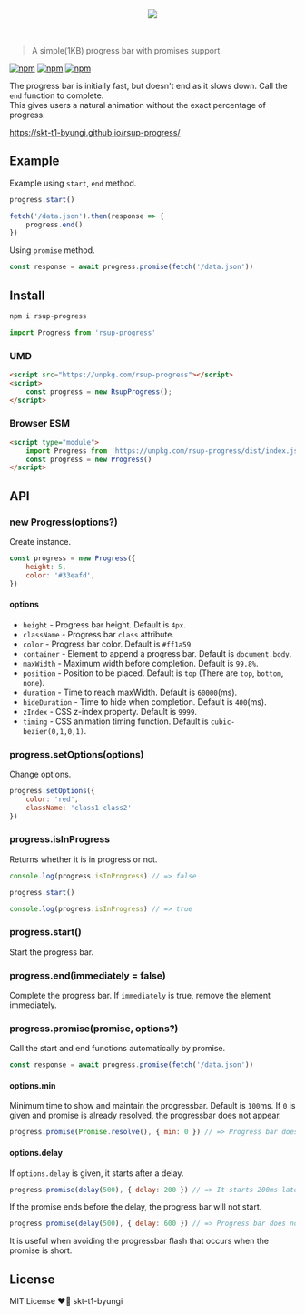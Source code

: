 <div align="center">
    <img src="./logo.png">
</div>
<br><br>

> A simple(1KB) progress bar with promises support

[![npm](https://flat.badgen.net/npm/v/rsup-progress)](https://www.npmjs.com/package/rsup-progress)
[![npm](https://flat.badgen.net/bundlephobia/minzip/rsup-progress)](https://bundlephobia.com/result?p=rsup-progress)
[![npm](https://flat.badgen.net/npm/license/rsup-progress)](https://github.com/skt-t1-byungi/rsup-progress/blob/master/LICENSE)

The progress bar is initially fast, but doesn't end as it slows down.
Call the `end` function to complete. <br>
This gives users a natural animation without the exact percentage of progress.

https://skt-t1-byungi.github.io/rsup-progress/

## Example
Example using `start`, `end` method.
```js
progress.start()

fetch('/data.json').then(response => {
    progress.end()
})
```

Using `promise` method.
```js
const response = await progress.promise(fetch('/data.json'))
```

## Install
```sh
npm i rsup-progress
```
```js
import Progress from 'rsup-progress'
```

### UMD
```html
<script src="https://unpkg.com/rsup-progress"></script>
<script>
    const progress = new RsupProgress();
</script>
```

### Browser ESM
```html
<script type="module">
    import Progress from 'https://unpkg.com/rsup-progress/dist/index.js';
    const progress = new Progress()
</script>
```

## API
### new Progress(options?)
Create instance.
```js
const progress = new Progress({
    height: 5,
    color: '#33eafd',
})
```

#### options
- `height` - Progress bar height. Default is `4px`.
- `className` - Progress bar `class` attribute.
- `color` - Progress bar color. Default is `#ff1a59`.
- `container` - Element to append a progress bar. Default is `document.body`.
- `maxWidth` - Maximum width before completion. Default is `99.8%`.
- `position` - Position to be placed. Default is `top` (There are `top`, `bottom`, `none`).
- `duration` - Time to reach maxWidth. Default is `60000`(ms).
- `hideDuration` - Time to hide when completion. Default is `400`(ms).
- `zIndex` - CSS z-index property. Default is `9999`.
- `timing` - CSS animation timing function. Default is `cubic-bezier(0,1,0,1)`.

### progress.setOptions(options)
Change options.
```js
progress.setOptions({
    color: 'red',
    className: 'class1 class2'
})
```

### progress.isInProgress
Returns whether it is in progress or not.
```js
console.log(progress.isInProgress) // => false

progress.start()

console.log(progress.isInProgress) // => true
```

### progress.start()
Start the progress bar.

### progress.end(immediately = false)
Complete the progress bar. If `immediately` is true, remove the element immediately.

### progress.promise(promise, options?)
Call the start and end functions automatically by promise.
```js
const response = await progress.promise(fetch('/data.json'))
```

#### options.min
Minimum time to show and maintain the progressbar. Default is `100`ms. If `0` is given and promise is already resolved, the progressbar does not appear.

```js
progress.promise(Promise.resolve(), { min: 0 }) // => Progress bar does not appear.
```

#### options.delay
If `options.delay` is given, it starts after a delay.

```js
progress.promise(delay(500), { delay: 200 }) // => It starts 200ms later.
```

If the promise ends before the delay, the progress bar will not start.
```js
progress.promise(delay(500), { delay: 600 }) // => Progress bar does not appear.
```

It is useful when avoiding the progressbar flash that occurs when the promise is short.

## License
MIT License ❤️📝 skt-t1-byungi
